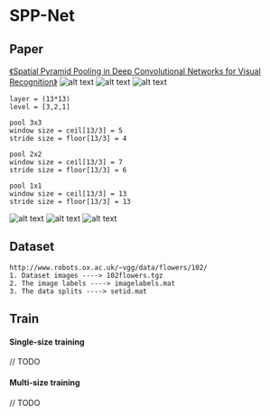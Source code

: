 # SPP-Net

## Paper
[《Spatial Pyramid Pooling in Deep Convolutional Networks for Visual Recognition》](https://arxiv.org/pdf/1406.4729.pdf)
![alt text](docs/1.jpg "title")
![alt text](docs/2.jpg "title")
![alt text](docs/3.jpg "title")

```
layer = (13*13)
level = [3,2,1]

pool 3x3
window size = ceil[13/3] = 5
stride size = floor[13/3] = 4

pool 2x2
window size = ceil[13/3] = 7
stride size = floor[13/3] = 6

pool 1x1
window size = ceil[13/3] = 13
stride size = floor[13/3] = 13
```

![alt text](docs/4.jpg "title")
![alt text](docs/5.jpg "title")
![alt text](docs/6.jpg "title")

## Dataset
```
http://www.robots.ox.ac.uk/~vgg/data/flowers/102/
1. Dataset images ----> 102flowers.tgz
2. The image labels ----> imagelabels.mat
3. The data splits ----> setid.mat
```

## Train
#### Single-size training
// TODO

#### Multi-size training
// TODO
